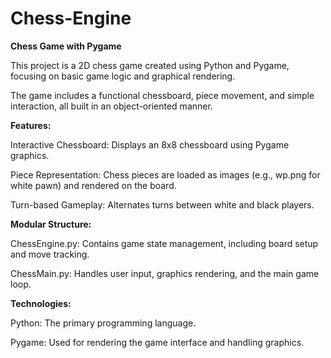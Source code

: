 # Chess-Engine

**Chess Game with Pygame**

This project is a 2D chess game created using Python and Pygame, focusing on basic game logic and graphical rendering. 

The game includes a functional chessboard, piece movement, and simple interaction, all built in an object-oriented manner.

**Features:**

Interactive Chessboard: Displays an 8x8 chessboard using Pygame graphics.

Piece Representation: Chess pieces are loaded as images (e.g., wp.png for white pawn) and rendered on the board.

Turn-based Gameplay: Alternates turns between white and black players.


**Modular Structure:**

ChessEngine.py: Contains game state management, including board setup and move tracking.

ChessMain.py: Handles user input, graphics rendering, and the main game loop.


**Technologies:**

Python: The primary programming language.

Pygame: Used for rendering the game interface and handling graphics.
